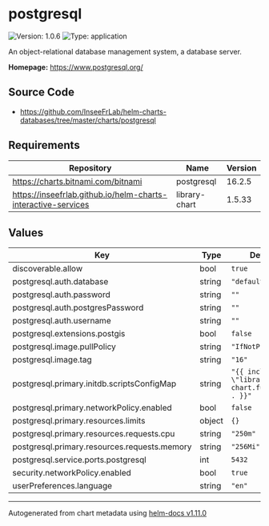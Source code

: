 # postgresql

![Version: 1.0.6](https://img.shields.io/badge/Version-1.0.6-informational?style=flat-square) ![Type: application](https://img.shields.io/badge/Type-application-informational?style=flat-square)

An object-relational database management system, a database server.

**Homepage:** <https://www.postgresql.org/>

## Source Code

* <https://github.com/InseeFrLab/helm-charts-databases/tree/master/charts/postgresql>

## Requirements

| Repository | Name | Version |
|------------|------|---------|
| https://charts.bitnami.com/bitnami | postgresql | 16.2.5 |
| https://inseefrlab.github.io/helm-charts-interactive-services | library-chart | 1.5.33 |

## Values

| Key | Type | Default | Description |
|-----|------|---------|-------------|
| discoverable.allow | bool | `true` |  |
| postgresql.auth.database | string | `"defaultdb"` |  |
| postgresql.auth.password | string | `""` |  |
| postgresql.auth.postgresPassword | string | `""` |  |
| postgresql.auth.username | string | `""` |  |
| postgresql.extensions.postgis | bool | `false` |  |
| postgresql.image.pullPolicy | string | `"IfNotPresent"` |  |
| postgresql.image.tag | string | `"16"` |  |
| postgresql.primary.initdb.scriptsConfigMap | string | `"{{ include \"library-chart.fullname\" . }}"` |  |
| postgresql.primary.networkPolicy.enabled | bool | `false` |  |
| postgresql.primary.resources.limits | object | `{}` |  |
| postgresql.primary.resources.requests.cpu | string | `"250m"` |  |
| postgresql.primary.resources.requests.memory | string | `"256Mi"` |  |
| postgresql.service.ports.postgresql | int | `5432` |  |
| security.networkPolicy.enabled | bool | `true` |  |
| userPreferences.language | string | `"en"` |  |

----------------------------------------------
Autogenerated from chart metadata using [helm-docs v1.11.0](https://github.com/norwoodj/helm-docs/releases/v1.11.0)
